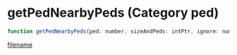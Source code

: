 # getPedNearbyPeds (Category ped)

```js
function getPedNearbyPeds(ped: number, sizeAndPeds: intPtr, ignore: number): Array
```

[filename](getPedNearbyPeds_m.md ':include')